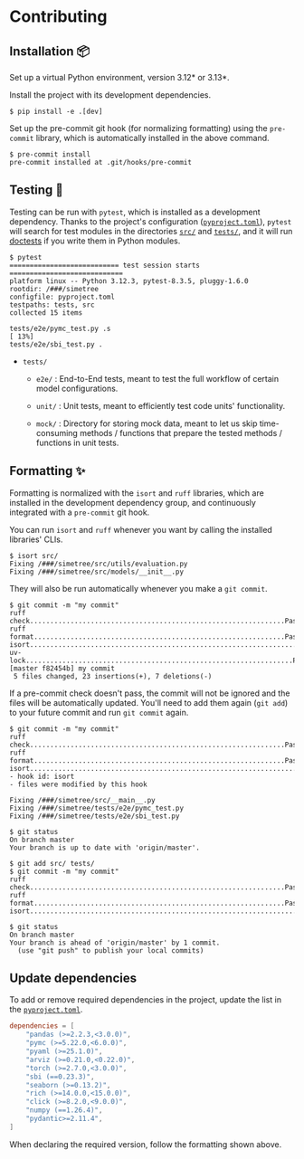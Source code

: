# Contributing

## Installation 📦️

Set up a virtual Python environment, version 3.12* or 3.13*.

Install the project with its development dependencies.

```console
$ pip install -e .[dev]
```

Set up the pre-commit git hook (for normalizing formatting) using the `pre-commit` library, which is automatically installed in the above command.

```console
$ pre-commit install
pre-commit installed at .git/hooks/pre-commit
```

## Testing 🧪

Testing can be run with `pytest`, which is installed as a development dependency. Thanks to the project's configuration ([`pyproject.toml`](./pyproject.toml)), `pytest` will search for test modules in the directories [`src/`](./src/) and [`tests/`](./tests/), and it will run [doctests](https://docs.python.org/3/library/doctest.html) if you write them in Python modules.

```console
$ pytest
=========================== test session starts ============================
platform linux -- Python 3.12.3, pytest-8.3.5, pluggy-1.6.0
rootdir: /###/simetree
configfile: pyproject.toml
testpaths: tests, src
collected 15 items

tests/e2e/pymc_test.py .s                                                                                                        [ 13%]
tests/e2e/sbi_test.py .

```

- `tests/`

    - `e2e/` : End-to-End tests, meant to test the full workflow of certain model configurations.

    - `unit/` : Unit tests, meant to efficiently test code units' functionality.

    - `mock/` : Directory for storing mock data, meant to let us skip time-consuming methods / functions that prepare the tested methods / functions in unit tests.


## Formatting ✨

Formatting is normalized with the `isort` and `ruff` libraries, which are installed in the development dependency group, and continuously integrated with a `pre-commit` git hook.

You can run `isort` and `ruff` whenever you want by calling the installed libraries' CLIs.

```console
$ isort src/
Fixing /###/simetree/src/utils/evaluation.py
Fixing /###/simetree/src/models/__init__.py
```

They will also be run automatically whenever you make a `git commit`.

```console
$ git commit -m "my commit"
ruff check...............................................................Passed
ruff format..............................................................Passed
isort....................................................................Passed
uv-lock..................................................................Passed
[master f82454b] my commit
 5 files changed, 23 insertions(+), 7 deletions(-)
```

If a pre-commit check doesn't pass, the commit will not be ignored and the files will be automatically updated. You'll need to add them again (`git add`) to your future commit and run `git commit` again.

```console
$ git commit -m "my commit"
ruff check...............................................................Passed
ruff format..............................................................Passed
isort....................................................................Failed
- hook id: isort
- files were modified by this hook

Fixing /###/simetree/src/__main__.py
Fixing /###/simetree/tests/e2e/pymc_test.py
Fixing /###/simetree/tests/e2e/sbi_test.py

$ git status
On branch master
Your branch is up to date with 'origin/master'.

$ git add src/ tests/
$ git commit -m "my commit"
ruff check...............................................................Passed
ruff format..............................................................Passed
isort....................................................................Passed

$ git status
On branch master
Your branch is ahead of 'origin/master' by 1 commit.
  (use "git push" to publish your local commits)
```

## Update dependencies

To add or remove required dependencies in the project, update the list in the [`pyproject.toml`](./pyproject.toml).

```toml
dependencies = [
    "pandas (>=2.2.3,<3.0.0)",
    "pymc (>=5.22.0,<6.0.0)",
    "pyaml (>=25.1.0)",
    "arviz (>=0.21.0,<0.22.0)",
    "torch (>=2.7.0,<3.0.0)",
    "sbi (==0.23.3)",
    "seaborn (>=0.13.2)",
    "rich (>=14.0.0,<15.0.0)",
    "click (>=8.2.0,<9.0.0)",
    "numpy (==1.26.4)",
    "pydantic>=2.11.4",
]
```

When declaring the required version, follow the formatting shown above.
